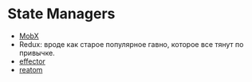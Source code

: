 # State Managers

* [MobX](https://habr.com/ru/post/471048/)
* Redux: вроде как старое популярное гавно, которое все тянут по привычке.
* [effector](https://effector.dev/)
* [reatom](https://www.reatom.dev/)
